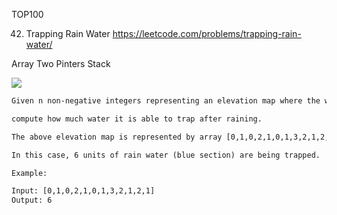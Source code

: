 TOP100

42. Trapping Rain Water
https://leetcode.com/problems/trapping-rain-water/

Array
Two Pinters
Stack


![](https://assets.leetcode.com/uploads/2018/10/22/rainwatertrap.png)

```html
Given n non-negative integers representing an elevation map where the width of each bar is 1, 

compute how much water it is able to trap after raining.

The above elevation map is represented by array [0,1,0,2,1,0,1,3,2,1,2,1]. 

In this case, 6 units of rain water (blue section) are being trapped. 

Example:

Input: [0,1,0,2,1,0,1,3,2,1,2,1]
Output: 6
```

